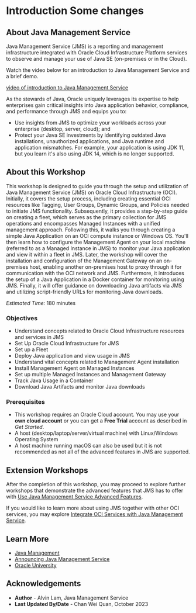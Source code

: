 # Introduction Some changes

## About Java Management Service

Java Management Service (JMS) is a reporting and management infrastructure integrated with Oracle Cloud Infrastructure Platform services to observe and manage your use of Java SE (on-premises or in the Cloud).

Watch the video below for an introduction to Java Management Service and a brief demo.

[video of introduction to Java Management Service](youtube:YCgJxqvglCI)


As the stewards of Java, Oracle uniquely leverages its expertise to help enterprises gain critical insights into Java application behavior, compliance, and performance through JMS and equips you to:

* Use insights from JMS to optimize your workloads across your enterprise (desktop, server, cloud); and
* Protect your Java SE investments by identifying outdated Java installations, unauthorized applications, and Java runtime and application mismatches. For example, your application is using JDK 11, but you learn it's also using JDK 14, which is no longer supported.


## About this Workshop

This workshop is designed to guide you through the setup and utilization of Java Management Service (JMS) on Oracle Cloud Infrastructure (OCI). Initially, it covers the setup process, including creating essential OCI resources like Tagging, User Groups, Dynamic Groups, and Policies needed to initiate JMS functionality. Subsequently, it provides a step-by-step guide on creating a fleet, which serves as the primary collection for JMS operations and encompasses Managed Instances with a unified management approach. Following this, it walks you through creating a simple Java Application on an OCI compute instance or Windows OS. You'll then learn how to configure the Management Agent on your local machine (referred to as a Managed Instance in JMS) to monitor your Java application and view it within a fleet in JMS. Later, the workshop will cover the installation and configuration of the Management Gateway on an on-premises host, enabling another on-premises host to proxy through it for communication with the OCI network and JMS. Furthermore, it introduces the setup of a Java Application in a Docker container for monitoring using JMS. Finally, it will offer guidance on downloading Java artifacts via JMS and utilizing script-friendly URLs for monitoring Java downloads.

*Estimated Time:* 180 minutes

### Objectives

* Understand concepts related to Oracle Cloud Infrastructure resources and services in JMS
* Set Up Oracle Cloud Infrastructure for JMS
* Set up a Fleet
* Deploy Java application and view usage in JMS
* Understand vital concepts related to Management Agent installation
* Install Management Agent on Managed Instances
* Set up multiple Managed Instances and Management Gateway
* Track Java Usage in a Container
* Download Java Artifacts and monitor Java downloads


### Prerequisites

* This workshop requires an Oracle Cloud account. You may use your **own cloud account** or you can get a **Free Trial** account as described in *Get Started*.
* A host (desktop/laptop/server/virtual machine) with Linux/Windows Operating System
* A host machine running macOS can also be used but it is not recommended as not all of the advanced features in JMS are supported.

## Extension Workshops

After the completion of this workshop, you may proceed to explore further workshops that demonstrate the advanced features that JMS has to offer with [Use Java Management Service Advanced Features](https://apexapps.oracle.com/pls/apex/dbpm/r/livelabs/view-workshop?wid=3202).

If you would like to learn more about using JMS together with other OCI services, you may explore [Integrate OCI Services with Java Management Service](https://apexapps.oracle.com/pls/apex/dbpm/r/livelabs/view-workshop?wid=3203).


## Learn More

* [Java Management](https://docs.oracle.com/en-us/iaas/jms/index.html)
* [Announcing Java Management Service](https://blogs.oracle.com/java/post/announcing-java-management-service)
* [Oracle University](https://mylearn.oracle.com/ou/home)


## Acknowledgements

* **Author** - Alvin Lam, Java Management Service
* **Last Updated By/Date** - Chan Wei Quan, October 2023
